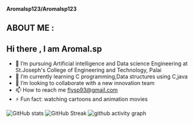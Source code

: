 


**Aromalsp123/Aromalsp123**<!-- is a ✨ _special_ ✨ repository because its `README.md` (this file) appears on your GitHub profile.-->
## ABOUT ME :
 ## Hi there , I am Aromal.sp

- 🔭 I’m pursuing Artificial intelligence and Data science Engineering at St.Joseph's College of Engineering and Technology, Palai
- 🌱 I’m currently learning C programming,Data structures using C,java
- 👯 I’m looking to collaborate with a new innovation team
- 📫 How to reach me flysp93@gmail.com
- ⚡ Fun fact: watching cartoons and animation movies

![GitHub stats](https://github-readme-stats.vercel.app/api?username=Aromalsp123&theme=ambient_gradient&show_icons=true)
![GitHub Streak](https://streak-stats.demolab.com?user=Aromalsp123&theme=whatsapp-light&hide_border=true)
![github activity graph](https://github-readme-activity-graph.vercel.app/graph?username=Aromalsp123&theme=github-compact)

